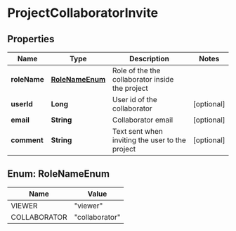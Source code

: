
# ProjectCollaboratorInvite

## Properties
Name | Type | Description | Notes
------------ | ------------- | ------------- | -------------
**roleName** | [**RoleNameEnum**](#RoleNameEnum) | Role of the the collaborator inside the project | 
**userId** | **Long** | User id of the collaborator |  [optional]
**email** | **String** | Collaborator email |  [optional]
**comment** | **String** | Text sent when inviting the user to the project |  [optional]


<a name="RoleNameEnum"></a>
## Enum: RoleNameEnum
Name | Value
---- | -----
VIEWER | &quot;viewer&quot;
COLLABORATOR | &quot;collaborator&quot;



